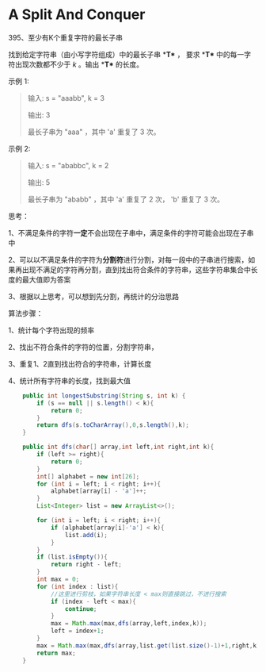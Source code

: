 # A Split And Conquer

395、至少有K个重复字符的最长子串

找到给定字符串（由小写字符组成）中的最长子串 ***T\*** ， 要求 ***T\*** 中的每一字符出现次数都不少于 *k* 。输出 ***T\*** 的长度。

示例 1:

>输入:
>s = "aaabb", k = 3
>
>输出:
>3
>
>最长子串为 "aaa" ，其中 'a' 重复了 3 次。
>
>

示例 2:

> 输入:
> s = "ababbc", k = 2
>
> 输出:
> 5
>
> 最长子串为 "ababb" ，其中 'a' 重复了 2 次， 'b' 重复了 3 次。

思考：

1、不满足条件的字符**一定**不会出现在子串中，满足条件的字符可能会出现在子串中

2、可以以不满足条件的字符为**分割符**进行分割，对每一段中的子串进行搜索，如果再出现不满足的字符再分割，直到找出符合条件的字符串，这些字符串集合中长度的最大值即为答案

3、根据以上思考，可以想到先分割，再统计的分治思路

算法步骤：

1、统计每个字符出现的频率

2、找出不符合条件的字符的位置，分割字符串，

3、重复1、2直到找出符合的字符串，计算长度

4、统计所有字符串的长度，找到最大值

```java
    public int longestSubstring(String s, int k) {
        if (s == null || s.length() < k){
            return 0;
        }
        return dfs(s.toCharArray(),0,s.length(),k);
    }

    public int dfs(char[] array,int left,int right,int k){
        if (left >= right){
            return 0;
        }
        int[] alphabet = new int[26];
        for (int i = left; i < right; i++){
            alphabet[array[i] - 'a']++;
        }
        List<Integer> list = new ArrayList<>();

        for (int i = left; i < right; i++){
            if (alphabet[array[i]-'a'] < k){
                list.add(i);
            }
        }
        if (list.isEmpty()){
            return right - left;
        }
        int max = 0;
        for (int index : list){
            //这里进行剪枝，如果字符串长度 < max则直接跳过，不进行搜索
            if (index - left < max){
                continue;
            }
            max = Math.max(max,dfs(array,left,index,k));
            left = index+1;
        }
        max = Math.max(max,dfs(array,list.get(list.size()-1)+1,right,k));
        return max;
    }
```

